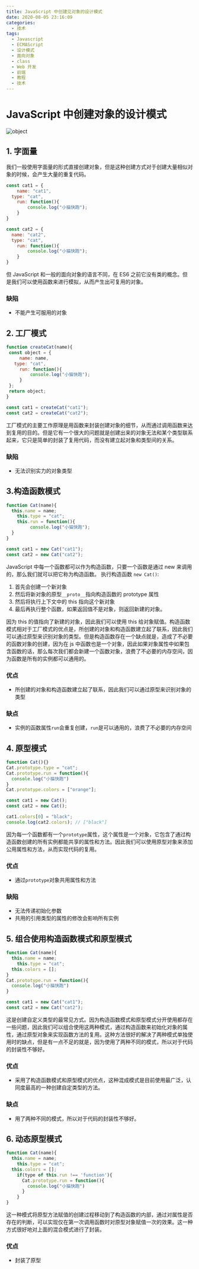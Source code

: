 ```yaml
---
title: JavaScript 中创建见对象的设计模式 
date: 2020-08-05 23:16:09
categories:
  - 技术
tags: 
  - Javascript
  - ECMAScript
  - 设计模式
  - 面向对象
  - class
  - Web 开发
  - 前端
  - 教程
  - 技术
---
```

# JavaScript 中创建对象的设计模式 
![object](../asset/object.png)
## 1. 字面量

我们一般使用字面量的形式直接创建对象，但是这种创建方式对于创建大量相似对象的时候，会产生大量的重复代码。

```javascript
const cat1 = {
	name: "cat1",
  type: "cat",
	run: function(){
		console.log("小猫快跑");
	}
} 

const cat2 = {
  name: "cat2",
  type: "cat",
	run: function(){
		console.log("小猫快跑");
	}
} 
```

但 JavaScript 和一般的面向对象的语言不同，在 ES6 之前它没有类的概念。但是我们可以使用函数来进行模拟，从而产生出可复用的对象。

### 缺陷

- 不能产生可服用的对象

## 2. 工厂模式

```javascript
function createCat(name){
 const object = {
	 name: name,
   type: "cat",
	 run: function(){
		 console.log("小猫快跑");
	 }
 };
 return object;
}

const cat1 = createCat("cat1");
const cat2 = createCat("cat2");
```

工厂模式的主要工作原理是用函数来封装创建对象的细节，从而通过调用函数来达到复用的目的。但是它有一个很大的问题就是创建出来的对象无法和某个类型联系起来，它只是简单的封装了复用代码，而没有建立起对象和类型间的关系。

<!-- more -->

### 缺陷

- 无法识别实力的对象类型

## 3.构造函数模式

```javascript
function Cat(name){
  this.name = name;
	this.type = "cat";
	this.run = function(){
		 console.log("小猫快跑");
  }
}

const cat1 = new Cat("cat1");
const cat2 = new Cat("cat2");
```

JavaScript 中每一个函数都可以作为构造函数，只要一个函数是通过 new 来调用的，那么我们就可以把它称为构造函数。
执行构造函数 `new Cat()`:

1. 首先会创建一个新对象
2. 然后将新对象的原型`__proto__`指向构造函数的 prototype 属性
3. 然后将执行上下文中的 this 指向这个新对象
4. 最后再执行整个函数，如果返回值不是对象，则返回新建的对象。

因为 this 的值指向了新建的对象，因此我们可以使用 this 给对象赋值。构造函数模式相对于工厂模式的优点是，所创建的对象和构造函数建立起了联系，因此我们可以通过原型来识别对象的类型。但是构造函数存在一个缺点就是，造成了不必要的函数对象的创建，因为在 js 中函数也是一个对象，因此如果对象属性中如果包含函数的话，那么每次我们都会新建一个函数对象，浪费了不必要的内存空间，因为函数是所有的实例都可以通用的。

### 优点

- 所创建的对象和构造函数建立起了联系，因此我们可以通过原型来识别对象的类型

### 缺点

- 实例的函数属性`run`会重复创建，`run`是可以通用的，浪费了不必要的内存空间

## 4. 原型模式

```javascript
function Cat(){}
Cat.prototype.type = "cat";
Cat.prototype.run = function(){
  console.log("小猫快跑")
}
Cat.prototype.colors = ["orange"]; 

const cat1 = new Cat();
const cat2 = new Cat();

cat1.colors[0] = "black";
console.log(cat2.colors); // ["black"]
```

因为每一个函数都有一个`prototype`属性，这个属性是一个对象，它包含了通过构造函数创建的所有实例都能共享的属性和方法。因此我们可以使用原型对象来添加公用属性和方法，从而实现代码的复用。

### 优点

- 通过`prototype`对象共用属性和方法

### 缺陷

- 无法传递初始化参数
- 共用的引用类型的属性的修改会影响所有实例

## 5. 组合使用构造函数模式和原型模式

```javascript
function Cat(name){
  this.name = name;
	this.type = "cat";
  this.colors = [];
}
Cat.prototype.run = function(){
  console.log("小猫快跑")
}

const cat1 = new Cat("cat1");
const cat2 = new Cat("cat2");
```

这是创建自定义类型的最常见方式。因为构造函数模式和原型模式分开使用都存在一些问题，因此我们可以组合使用这两种模式，通过构造函数来初始化对象的属性，通过原型对象来实现函数方法的复用。这种方法很好的解决了两种模式单独使用时的缺点，但是有一点不足的就是，因为使用了两种不同的模式，所以对于代码的封装性不够好。

### 优点

- 采用了构造函数模式和原型模式的优点，这种混成模式是目前使用最广泛，认同度最高的一种创建自定类型的方法。

### 缺点

- 用了两种不同的模式，所以对于代码的封装性不够好。

## 6. 动态原型模式

```javascript
function Cat(name){
  this.name = name;
	this.type = "cat";
  this.colors = [];
	if(type of this.run !== 'function'){
	  Cat.prototype.run = function(){
	    console.log("小猫快跑")
	  }
	}
}
```

这一种模式将原型方法赋值的创建过程移动到了构造函数的内部，通过对属性是否存在的判断，可以实现仅在第一次调用函数时对原型对象赋值一次的效果。这一种方式很好地对上面的混合模式进行了封装。

### 优点

- 封装了原型
